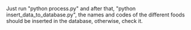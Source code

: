 Just run "python process.py" and after that, "python insert_data_to_database.py", the names and codes of the different foods should be inserted in the database, otherwise, check it.
